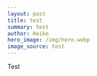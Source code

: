 ```yaml
---
layout: post
title: test
summary: test
author: Heiko
hero_image: /img/hero.webp
image_source: test
---
```

T﻿est
